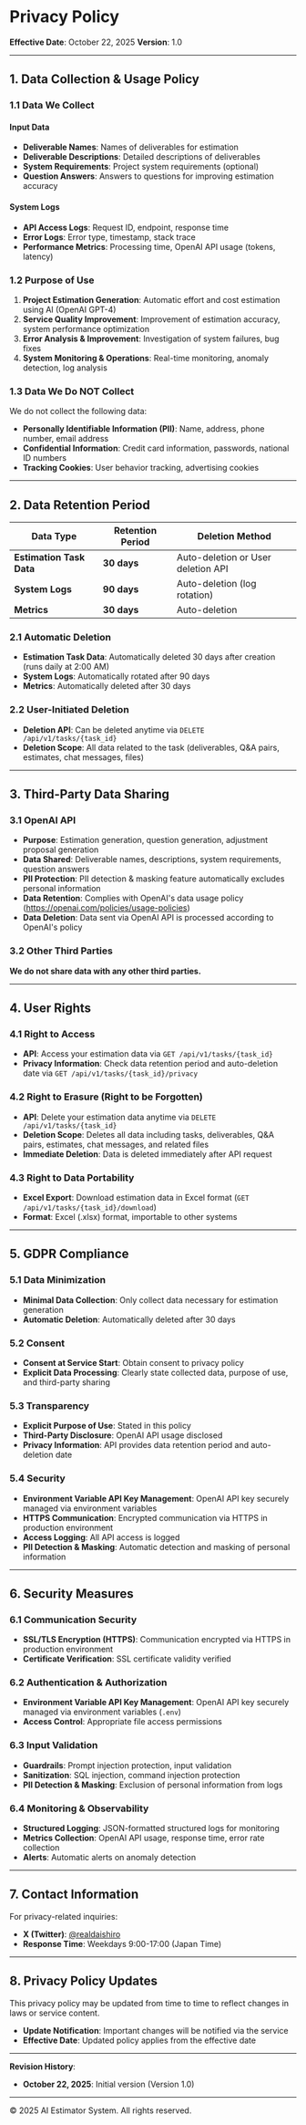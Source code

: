 # Privacy Policy

**Effective Date**: October 22, 2025
**Version**: 1.0

---

## 1. Data Collection & Usage Policy

### 1.1 Data We Collect

#### Input Data
- **Deliverable Names**: Names of deliverables for estimation
- **Deliverable Descriptions**: Detailed descriptions of deliverables
- **System Requirements**: Project system requirements (optional)
- **Question Answers**: Answers to questions for improving estimation accuracy

#### System Logs
- **API Access Logs**: Request ID, endpoint, response time
- **Error Logs**: Error type, timestamp, stack trace
- **Performance Metrics**: Processing time, OpenAI API usage (tokens, latency)

### 1.2 Purpose of Use

1. **Project Estimation Generation**: Automatic effort and cost estimation using AI (OpenAI GPT-4)
2. **Service Quality Improvement**: Improvement of estimation accuracy, system performance optimization
3. **Error Analysis & Improvement**: Investigation of system failures, bug fixes
4. **System Monitoring & Operations**: Real-time monitoring, anomaly detection, log analysis

### 1.3 Data We Do NOT Collect

We do not collect the following data:

- **Personally Identifiable Information (PII)**: Name, address, phone number, email address
- **Confidential Information**: Credit card information, passwords, national ID numbers
- **Tracking Cookies**: User behavior tracking, advertising cookies

---

## 2. Data Retention Period

| Data Type | Retention Period | Deletion Method |
|-----------|------------------|-----------------|
| **Estimation Task Data** | **30 days** | Auto-deletion or User deletion API |
| **System Logs** | **90 days** | Auto-deletion (log rotation) |
| **Metrics** | **30 days** | Auto-deletion |

### 2.1 Automatic Deletion

- **Estimation Task Data**: Automatically deleted 30 days after creation (runs daily at 2:00 AM)
- **System Logs**: Automatically rotated after 90 days
- **Metrics**: Automatically deleted after 30 days

### 2.2 User-Initiated Deletion

- **Deletion API**: Can be deleted anytime via `DELETE /api/v1/tasks/{task_id}`
- **Deletion Scope**: All data related to the task (deliverables, Q&A pairs, estimates, chat messages, files)

---

## 3. Third-Party Data Sharing

### 3.1 OpenAI API

- **Purpose**: Estimation generation, question generation, adjustment proposal generation
- **Data Shared**: Deliverable names, descriptions, system requirements, question answers
- **PII Protection**: PII detection & masking feature automatically excludes personal information
- **Data Retention**: Complies with OpenAI's data usage policy (https://openai.com/policies/usage-policies)
- **Data Deletion**: Data sent via OpenAI API is processed according to OpenAI's policy

### 3.2 Other Third Parties

**We do not share data with any other third parties.**

---

## 4. User Rights

### 4.1 Right to Access

- **API**: Access your estimation data via `GET /api/v1/tasks/{task_id}`
- **Privacy Information**: Check data retention period and auto-deletion date via `GET /api/v1/tasks/{task_id}/privacy`

### 4.2 Right to Erasure (Right to be Forgotten)

- **API**: Delete your estimation data anytime via `DELETE /api/v1/tasks/{task_id}`
- **Deletion Scope**: Deletes all data including tasks, deliverables, Q&A pairs, estimates, chat messages, and related files
- **Immediate Deletion**: Data is deleted immediately after API request

### 4.3 Right to Data Portability

- **Excel Export**: Download estimation data in Excel format (`GET /api/v1/tasks/{task_id}/download`)
- **Format**: Excel (.xlsx) format, importable to other systems

---

## 5. GDPR Compliance

### 5.1 Data Minimization

- **Minimal Data Collection**: Only collect data necessary for estimation generation
- **Automatic Deletion**: Automatically deleted after 30 days

### 5.2 Consent

- **Consent at Service Start**: Obtain consent to privacy policy
- **Explicit Data Processing**: Clearly state collected data, purpose of use, and third-party sharing

### 5.3 Transparency

- **Explicit Purpose of Use**: Stated in this policy
- **Third-Party Disclosure**: OpenAI API usage disclosed
- **Privacy Information**: API provides data retention period and auto-deletion date

### 5.4 Security

- **Environment Variable API Key Management**: OpenAI API key securely managed via environment variables
- **HTTPS Communication**: Encrypted communication via HTTPS in production environment
- **Access Logging**: All API access is logged
- **PII Detection & Masking**: Automatic detection and masking of personal information

---

## 6. Security Measures

### 6.1 Communication Security

- **SSL/TLS Encryption (HTTPS)**: Communication encrypted via HTTPS in production environment
- **Certificate Verification**: SSL certificate validity verified

### 6.2 Authentication & Authorization

- **Environment Variable API Key Management**: OpenAI API key securely managed via environment variables (`.env`)
- **Access Control**: Appropriate file access permissions

### 6.3 Input Validation

- **Guardrails**: Prompt injection protection, input validation
- **Sanitization**: SQL injection, command injection protection
- **PII Detection & Masking**: Exclusion of personal information from logs

### 6.4 Monitoring & Observability

- **Structured Logging**: JSON-formatted structured logs for monitoring
- **Metrics Collection**: OpenAI API usage, response time, error rate collection
- **Alerts**: Automatic alerts on anomaly detection

---

## 7. Contact Information

For privacy-related inquiries:

- **X (Twitter)**: [@realdaishiro](https://x.com/realdaishiro)
- **Response Time**: Weekdays 9:00-17:00 (Japan Time)

---

## 8. Privacy Policy Updates

This privacy policy may be updated from time to time to reflect changes in laws or service content.

- **Update Notification**: Important changes will be notified via the service
- **Effective Date**: Updated policy applies from the effective date

---

**Revision History**:
- **October 22, 2025**: Initial version (Version 1.0)

---

© 2025 AI Estimator System. All rights reserved.
